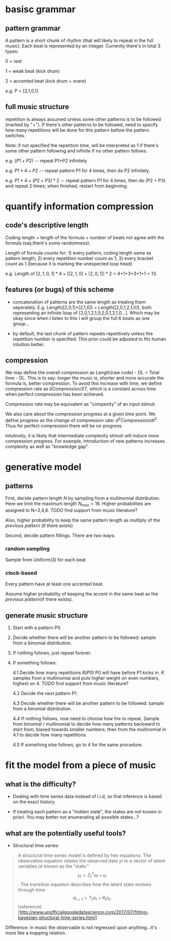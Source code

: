 # basisc grammar
## pattern grammar
A pattern is a short chunk of rhythm (that will likely to repeat in the full music). Each beat is represented by an integer. Currently there's in total 3 types:

0 = rest

1 = weak beat (kick drum)

2 = accented beat (kick drum + snare)

e.g. P = [2,1,0,1]

## full music structure
repetition is always assumed unless some other patterns is to be followed (marked by "+"). If there's other patterns to be followed, need to specify how many repetitions will be done for this pattern before the pattern switches.

Note: if not specified the repetition time, will be interpreted as 1 if there's some other pattern following and infinite if no other pattern follows.

e.g. $(P1+P2)$ -- repeat P1+P2 infinitely

e.g. $P1 * 4+P2$ -- repeat pattern P1 for 4 times, then do P2 infinitely.

e.g. $P1 * 4 + (P2+P3) * 2$  -- repeat pattern P1 for 4 times, then do (P2 + P3) and repeat 2 times; when finished, restart from beginning.


# quantify information compression
## code's descriptive length
Coding length = length of the formula + number of beats not agree with the formula (say,there's some randomness).

Length of formula counts for: 1) every pattern, coding length same as pattern length; 2) every repetition number count as 1; 3) every bracket count as 1 (because it is marking the unexpected loop head)

e.g. Length of $[2,1,0,1]*4 + ([2,1,0] + [2,0,1])*2$ = 4+1+3+3+1+1 = 13.

## features (or bugs) of this scheme
- concatenation of patterns are the same length as treating them seperately. E.g. Length([2,0,1]+[2,1,0]) = Length([2,0,1,2,1,0]), both representing an infinite loop of [2,0,1,2,1,0,2,0,1,2,1,0...]. Which may be okay since when I listen to this I will group the full 6 beats as one group...

- by default, the last chunk of pattern repeats repetitively unless the repetition number is specified. This prior could be adjusted to fits human intuition better.


## compression
We may define the overall compression as Length(raw code) - DL = Total time - DL. This is to say: longer the music is, shorter and more accurate the formula is, better compression. To avoid this increase with time, we define compression rate as $\delta Compression / \delta T$, which is a constant across time when perfect compression has been achieved.

Compression rate may be equivalent as "compexity" of an input stimuli.

We also care about the compression progress at a given time point. We define progress as the change of compression rate: $d^2 Compression / dt^2$. Thus for perfect compression there will be no progress. 

Intuitively, it is likely that intermediate complexity stimuli will induce more compression pregress. For example, Introduction of new patterns increases complexity as well as "knowledge gap". 

# generative model
## patterns
First, decide pattern length $N$ by sampling from a multinomial distribution. Here we limit the maximum length $N_{max} = 16$. Higher probabilities are assigned to N=3,4,8. *TODO* find support from music literature?

Also, higher probability to keep the same pattern length as multiply of the *previous pattern* (if there exists)

Second, decide pattern fillings. There are two ways: 

### random sampling
Sample from Uniform(3) for each beat

### clock-based
Every pattern have at least one accented beat.

Assume higher probability of keeping the accent in the same beat as the *previous pattern*(if there exists). 

## generate music structure
1. Start with a pattern P0.

2. Decide whether there will be another pattern to be followed: sample from a binomial distribution.

3. If nothing follows, just repeat forever.

4. If something follows: 
	
	4.1 Decide how many repetitions $R(P0)$ P0 will have before P1 kicks in. $R$ samples from a multinomial and puts higher weight on even numbers, highest on 4.  *TODO* find support from music literature?

	4.2 Decide the next pattern P1.

	4.3 Decide whether there will be another pattern to be followed: sample from a binomial distribution.

	4.4 If nothing follows, now need to choose how the to repeat. Sample from binomial / multinomial to decide how many patterns backward to start from, biased towards smaller numbers; then from the multinomial in 4.1 to decide how many repetitions.

	4.5 If something else follows, go to 4 for the same procedure.



# fit the model from a piece of music
## what is the difficulty?
- Dealing with time series data instead of i.i.d, so that inference is based on the exact history.

- If treating each pattern as a "hidden state", the states are not known in priori. You may better not enumerating all possible states...?

## what are the potentially useful tools?
- Structural time series: 
> A structural time series model is defined by two equations. The observation equation relates the observed data  yt  to a vector of latent variables  αt  known as the "state."
$$y_t=Z^T_tα_t+ϵ_t$$.
The transition equation describes how the latent state evolves through time.
$$α_{t+1}=T_tα_t+R_tη_t.$$
(reference)[http://www.unofficialgoogledatascience.com/2017/07/fitting-bayesian-structural-time-series.html]

Difference: in music the observable is not regressed upon anything...it's more like a mapping relation.

